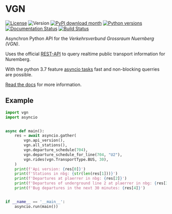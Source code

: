 # VGN

[![License](https://img.shields.io/badge/License-MIT-yellow.svg)](https://opensource.org/licenses/MIT)
![Version](https://img.shields.io/pypi/v/vgn)
[![PyPI download month](https://img.shields.io/pypi/dm/vgn.svg)](https://pypi.python.org/pypi/vgn/)
[![Python versions](https://img.shields.io/pypi/pyversions/vgn.svg)](https://img.shields.io/pypi/pyversions/vgn)
[![Documentation Status](https://readthedocs.org/projects/vgn/badge/?version=stable)](https://vgn.readthedocs.io/en/stable/?badge=stable)
[![Build Status](https://gitlab.com/becheran/vgn_ci_job/badges/master/pipeline.svg)](https://gitlab.com/becheran/vgn_ci_job/pipelines)

Asynchron Python API for the *Verkehrsverbund Grossraum Nuernberg (VGN)*.

Uses the official [REST-API](https://start.vag.de/dm/) to query realtime public transport information for Nuremberg.

With the python 3.7 feature [asyncio tasks](https://docs.python.org/3/library/asyncio-task.html) fast and non-blocking querries are possible.

[Read the docs](https://vgn.readthedocs.io/en/stable/) for more information.

## Example

``` python
import vgn
import asyncio


async def main():
    res = await asyncio.gather(
        vgn.api_version(),
        vgn.all_stations(),
        vgn.departure_schedule(704),
        vgn.departure_schedule_for_line(704, "U2"),
        vgn.rides(vgn.TransportType.BUS, 30),
    )
    print(f'Api version: {res[0]}')
    print(f'Stations in nbg: {str(len(res[1]))}')
    print(f'Departures at plaerrer in nbg: {res[2]}')
    print(f'Departures of underground line 2 at plaerrer in nbg: {res[3]}')
    print(f'Bug departures in the next 30 minutes: {res[4]}')


if __name__ == '__main__':
    asyncio.run(main())
```
